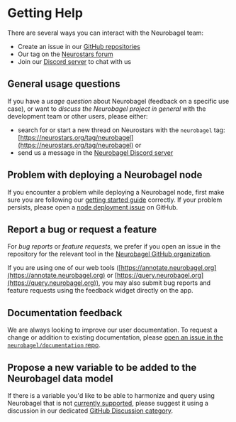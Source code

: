 # Getting Help

There are several ways you can interact with the Neurobagel team:

- Create an issue in our [GitHub repositories](https://github.com/neurobagel)
- Our tag on the [Neurostars forum](https://neurostars.org/tag/neurobagel)
- Join our [Discord server](https://discord.gg/BEXXgt3hXk) to chat with us

## General usage questions

If you have a _usage question_ about Neurobagel (feedback on a specific use case),
or want to _discuss the Neurobagel project in general_ with the development team or other users,
please either:

- search for or start a new thread on Neurostars with the `neurobagel` tag: [https://neurostars.org/tag/neurobagel](https://neurostars.org/tag/neurobagel) or
- send us a message in the [Neurobagel Discord server](https://discord.gg/BEXXgt3hXk)

## Problem with deploying a Neurobagel node

If you encounter a problem while deploying a Neurobagel node,
first make sure you are following our [getting started guide](user_guide/getting_started.md) correctly.
If your problem persists, please open a [node deployment issue](https://github.com/neurobagel/recipes/issues/new?template=deployment_issue.yml) on GitHub.

## Report a bug or request a feature

For _bug reports_ or _feature requests_, we prefer if you open an issue in the repository for the relevant tool in the [Neurobagel GitHub organization](https://github.com/neurobagel).

If you are using one of our web tools ([https://annotate.neurobagel.org](https://annotate.neurobagel.org) or [https://query.neurobagel.org](https://query.neurobagel.org)),
you may also submit bug reports and feature requests using the feedback widget directly on the app.

## Documentation feedback

We are always looking to improve our user documentation.
To request a change or addition to existing documentation, please [open an issue in the `neurobagel/documentation` repo](https://github.com/neurobagel/documentation/issues).

## Propose a new variable to be added to the Neurobagel data model

If there is a variable you'd like to be able to harmonize and query using Neurobagel that is not [currently supported](data_models/variables.md),
please suggest it using a discussion in our dedicated [GitHub Discussion category](https://github.com/orgs/neurobagel/discussions/categories/subject-data-model-requests).
